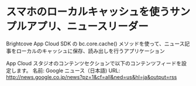 # スマホのローカルキャッシュを使うサンプルアプリ、ニュースリーダー

Brightcove App Cloud SDK の bc.core.cache() メソッドを使って、ニュース記事をローカルのキャッシュに保存、読み出しを行うアプリケーション

App Cloud スタジオのコンテンツセクションで以下のコンテンツフィードを設定します。
名前: Google ニュース（日本語)
URL: http://news.google.co.jp/news?pz=1&cf=all&ned=us&hl=ja&output=rss

